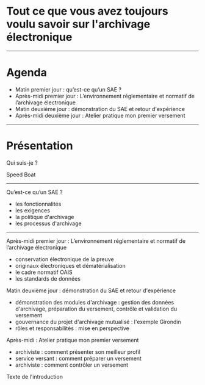 <!-- $theme: gaia -->

# Tout ce que vous avez toujours voulu savoir sur l'archivage électronique

---

# Agenda

* Matin premier jour : qu’est-ce qu’un SAE ?
* Après-midi premier jour : L’environnement réglementaire et normatif de l’archivage électronique
* Matin deuxième jour : démonstration du SAE et retour d'expérience
* Après-midi deuxième jour : Atelier pratique mon premier versement
---

# Présentation
Qui suis-je ?

Speed Boat

---

Qu’est-ce qu’un SAE ?

* les fonctionnalités
* les exigences
* la politique d'archivage
* les processus d'archivage

---


Après-midi premier jour : L’environnement réglementaire et normatif de l’archivage électronique
* conservation électronique de la preuve
* originaux électroniques et dématérialisation
* le cadre normatif OAIS
* les standards de données

Matin deuxième jour : démonstration du SAE et retour d'expérience
* démonstration des modules d'archivage : gestion des données d'archivage, préparation du versement, contrôle et validation du versement
* gouvernance du projet d'archivage mutualisé : l'exemple Girondin
* rôles et responsabilités : mise en perspective

Après-midi : Atelier pratique mon premier versement
* archiviste : comment présenter son meilleur profil
* service versant : comment préparer un versement
* archiviste : comment contrôler un versement

Texte de l'introduction
